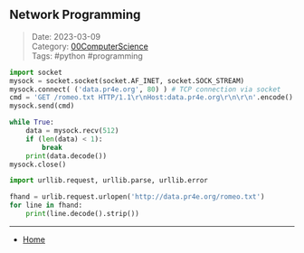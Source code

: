 ## Network Programming

>Date: 2023-03-09  
>Category: [00ComputerScience](links/00ComputerScience.md)  
>Tags: #python #programming  

```python
import socket
mysock = socket.socket(socket.AF_INET, socket.SOCK_STREAM)
mysock.connect( ('data.pr4e.org', 80) ) # TCP connection via socket
cmd = 'GET /romeo.txt HTTP/1.1\r\nHost:data.pr4e.org\r\n\r\n'.encode()
mysock.send(cmd)

while True:
	data = mysock.recv(512)
	if (len(data) < 1):
		break
	print(data.decode())
mysock.close()
```

```python
import urllib.request, urllib.parse, urllib.error

fhand = urlib.request.urlopen('http://data.pr4e.org/romeo.txt')
for line in fhand:
	print(line.decode().strip())
```



---
- [Home](https://heartthymes.github.io)